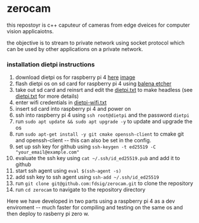 # zerocam

this repostoyr is c++ caputeur of cameras from edge dveices for computer vision applicaiotns.

the objective is to stream to private network using socket protocol which can be used by other applications on a private network.


### installation dietpi instructions

1. download dietpi os for raspberry pi 4 [here](https://dietpi.com/#downloadinfo) [image](https://dietpi.com/downloads/images/DietPi_RPi-ARMv8-Bookworm.img.xz)
2. flash dietpi os on sd card for raspberry pi 4 using [balena etcher](https://www.balena.io/etcher/)
3. take out sd card and reinsrt and edit the [dietpi.txt](dietpi.txt) to make headless (see [dietpi.txt](dietpi.txt) for more details)
4. enter wifi credentials in [dietpi-wifi.txt](dietpi-wifi.txt)
5. insert sd card into raspberry pi 4 and power on
6. ssh into raspberry pi 4 using `ssh root@dietpi` and the password `dietpi`
7. run `sudo apt update && sudo apt upgrade -y` to update and upgrade the os
9. run `sudo apt-get install -y git cmake openssh-client` to cmake git and openssh-client -- this can also be set in the config. 
10. set up ssh key for github using `ssh-keygen -t ed25519 -C "your_email@example.com"`
11. evaluate the ssh key using `cat ~/.ssh/id_ed25519.pub` and add it to github
12. start ssh agent using `eval $(ssh-agent -s)`
13. add ssh key to ssh agent using `ssh-add ~/.ssh/id_ed25519`
14. run `git clone git@github.com:fdsig/zerocam.git` to clone the repository
11. run `cd zerocam` to navigate to the repository directory

Here we have developed in two parts using a raspberry pi 4 as a dev enviroment -- much faster for compiling and testing on the same os and then deploy to rasberry pi zero w.
